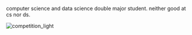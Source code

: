 computer science and data science double major student. neither good at cs nor ds.

![competition_light](https://road-to-kaggle-grandmaster.vercel.app/api/badges/zacchaeus/competition/light)

